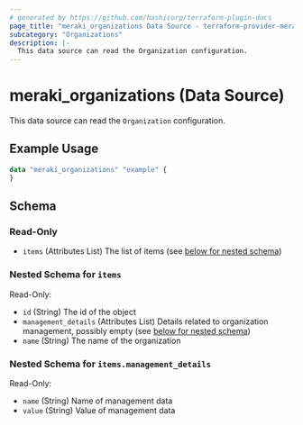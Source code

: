 ```yaml
---
# generated by https://github.com/hashicorp/terraform-plugin-docs
page_title: "meraki_organizations Data Source - terraform-provider-meraki"
subcategory: "Organizations"
description: |-
  This data source can read the Organization configuration.
---
```


# meraki_organizations (Data Source)

This data source can read the `Organization` configuration.

## Example Usage

```terraform
data "meraki_organizations" "example" {
}
```

<!-- schema generated by tfplugindocs -->
## Schema

### Read-Only

- `items` (Attributes List) The list of items (see [below for nested schema](#nestedatt--items))

<a id="nestedatt--items"></a>
### Nested Schema for `items`

Read-Only:

- `id` (String) The id of the object
- `management_details` (Attributes List) Details related to organization management, possibly empty (see [below for nested schema](#nestedatt--items--management_details))
- `name` (String) The name of the organization

<a id="nestedatt--items--management_details"></a>
### Nested Schema for `items.management_details`

Read-Only:

- `name` (String) Name of management data
- `value` (String) Value of management data

